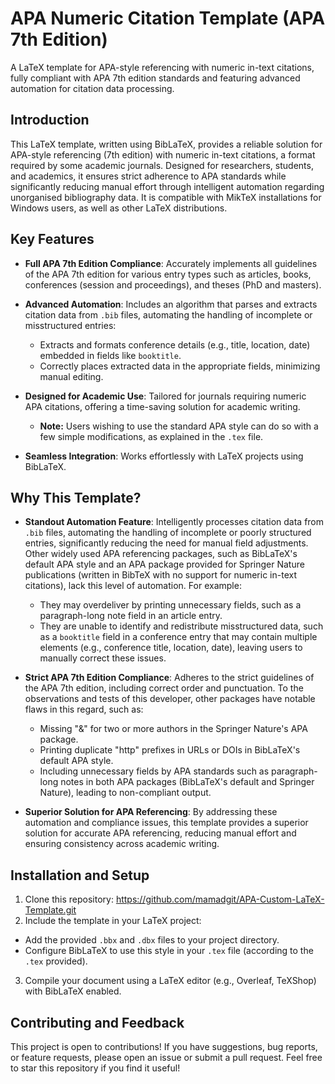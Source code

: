 # APA Numeric Citation Template (APA 7th Edition)
A LaTeX template for APA-style referencing with numeric in-text citations, fully compliant with APA 7th edition standards and featuring advanced automation for citation data processing.

## Introduction
This LaTeX template, written using BibLaTeX, provides a reliable solution for APA-style referencing (7th edition) with numeric in-text citations, a format required by some academic journals. Designed for researchers, students, and academics, it ensures strict adherence to APA standards while significantly reducing manual effort through intelligent automation regarding unorganised bibliography data. It is compatible with MikTeX installations for Windows users, as well as other LaTeX distributions.

## Key Features
- **Full APA 7th Edition Compliance**: Accurately implements all guidelines of the APA 7th edition for various entry types such as articles, books, conferences (session and proceedings), and theses (PhD and masters).
  
- **Advanced Automation**: Includes an algorithm that parses and extracts citation data from `.bib` files, automating the handling of incomplete or misstructured entries:
  - Extracts and formats conference details (e.g., title, location, date) embedded in fields like `booktitle`.
  - Correctly places extracted data in the appropriate fields, minimizing manual editing.
- **Designed for Academic Use**: Tailored for journals requiring numeric APA citations, offering a time-saving solution for academic writing.
  - **Note:** Users wishing to use the standard APA style can do so with a few simple modifications, as explained in the `.tex` file.
- **Seamless Integration**: Works effortlessly with LaTeX projects using BibLaTeX.

## Why This Template?
- **Standout Automation Feature**: Intelligently processes citation data from `.bib` files, automating the handling of incomplete or poorly structured entries, significantly reducing the need for manual field adjustments.<br>Other widely used APA referencing packages, such as BibLaTeX's default APA style and an APA package provided for Springer Nature publications (written in BibTeX with no support for numeric in-text citations), lack this level of automation. For example:
  - They may overdeliver by printing unnecessary fields, such as a paragraph-long note field in an article entry.
  - They are unable to identify and redistribute misstructured data, such as a `booktitle` field in a conference entry that may contain multiple elements (e.g., conference title, location, date), leaving users to manually correct these issues.
    
- **Strict APA 7th Edition Compliance**: Adheres to the strict guidelines of the APA 7th edition, including correct order and punctuation. To the observations and tests of this developer, other packages have notable flaws in this regard, such as:
  - Missing "&" for two or more authors in the Springer Nature's APA package.
  - Printing duplicate "http" prefixes in URLs or DOIs in BibLaTeX's default APA style.
  - Including unnecessary fields by APA standards such as paragraph-long notes in both APA packages (BibLaTeX's default and Springer Nature), leading to non-compliant output.
- **Superior Solution for APA Referencing**: By addressing these automation and compliance issues, this template provides a superior solution for accurate APA referencing, reducing manual effort and ensuring consistency across academic writing.

## Installation and Setup
1. Clone this repository: https://github.com/mamadgit/APA-Custom-LaTeX-Template.git
2. Include the template in your LaTeX project:
- Add the provided `.bbx` and `.dbx` files to your project directory.
- Configure BibLaTeX to use this style in your `.tex` file (according to the `.tex` provided).
3. Compile your document using a LaTeX editor (e.g., Overleaf, TeXShop) with BibLaTeX enabled.

## Contributing and Feedback
This project is open to contributions! If you have suggestions, bug reports, or feature requests, please open an issue or submit a pull request. Feel free to star this repository if you find it useful!
